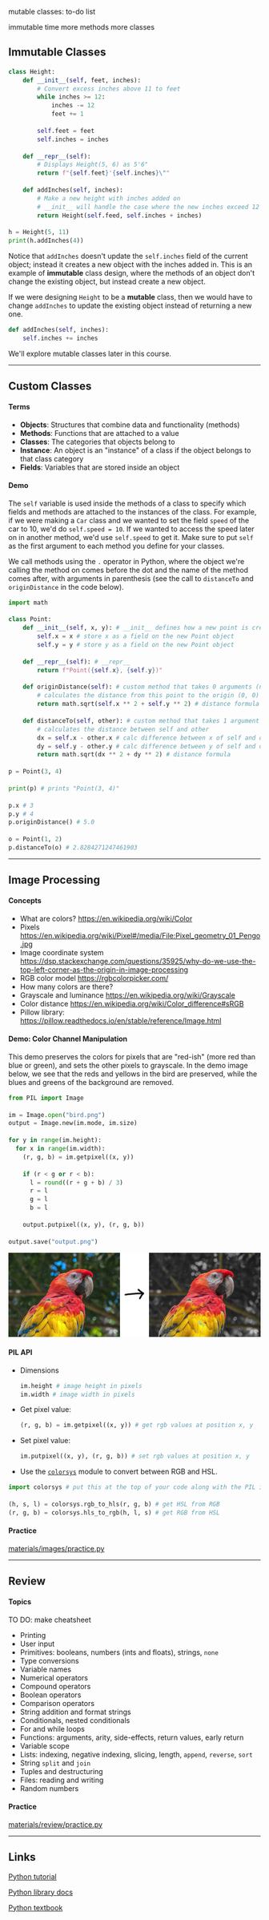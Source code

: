 mutable classes: to-do list

immutable time
more methods
more classes

## Immutable Classes

```py
class Height:
	def __init__(self, feet, inches):
		# Convert excess inches above 11 to feet
		while inches >= 12:
			inches -= 12
			feet += 1

		self.feet = feet
		self.inches = inches

	def __repr__(self):
		# Displays Height(5, 6) as 5'6"
		return f"{self.feet}'{self.inches}\""

	def addInches(self, inches):
		# Make a new height with inches added on
		# __init__ will handle the case where the new inches exceed 12
		return Height(self.feed, self.inches + inches)

h = Height(5, 11)
print(h.addInches(4))
```

Notice that `addInches` doesn't update the `self.inches` field of the current object; instead
it creates a new object with the inches added in. This is an example of **immutable** class design, where
the methods of an object don't change the existing object, but instead create a new object.

If we were designing `Height` to be a **mutable** class, then we would have to change `addInches` to
update the existing object instead of returning a new one.

```py
def addInches(self, inches):
	self.inches += inches
```

We'll explore mutable classes later in this course.

---

## Custom Classes

#### Terms

- **Objects**: Structures that combine data and functionality (methods)
- **Methods**: Functions that are attached to a value
- **Classes**: The categories that objects belong to
- **Instance**: An object is an "instance" of a class if the object belongs to that class category
- **Fields**: Variables that are stored inside an object

#### Demo

The `self` variable is used inside the methods of a class to specify which fields and methods are attached
to the instances of the class. For example, if we were making a `Car` class and we wanted to set the field `speed` of the car to 10, we'd do `self.speed = 10`.
If we wanted to access the speed later on in another method, we'd use `self.speed` to get it. Make sure to put `self` as the first argument to each method you define for your classes.

We call methods using the `.` operator in Python, where the object we're calling the method on comes before the dot and the name of the method comes after, with arguments in parenthesis (see the call to `distanceTo` and `originDistance` in the code below).

```py
import math

class Point:
	def __init__(self, x, y): # __init__ defines how a new point is created
		self.x = x # store x as a field on the new Point object
		self.y = y # store y as a field on the new Point object

	def __repr__(self): # __repr__
		return f"Point({self.x}, {self.y})"

	def originDistance(self): # custom method that takes 0 arguments (not counting self)
		# calculates the distance from this point to the origin (0, 0)
		return math.sqrt(self.x ** 2 + self.y ** 2) # distance formula

	def distanceTo(self, other): # custom method that takes 1 argument (not counting self)
		# calculates the distance between self and other
		dx = self.x - other.x # calc difference between x of self and other
		dy = self.y - other.y # calc difference between y of self and other
		return math.sqrt(dx ** 2 + dy ** 2) # distance formula

p = Point(3, 4)

print(p) # prints "Point(3, 4)"

p.x # 3
p.y # 4
p.originDistance() # 5.0

o = Point(1, 2)
p.distanceTo(o) # 2.8284271247461903
```

---

## Image Processing

#### Concepts

- What are colors? https://en.wikipedia.org/wiki/Color
- Pixels https://en.wikipedia.org/wiki/Pixel#/media/File:Pixel_geometry_01_Pengo.jpg
- Image coordinate system https://dsp.stackexchange.com/questions/35925/why-do-we-use-the-top-left-corner-as-the-origin-in-image-processing
- RGB color model https://rgbcolorpicker.com/
- How many colors are there?
- Grayscale and luminance https://en.wikipedia.org/wiki/Grayscale
- Color distance https://en.wikipedia.org/wiki/Color_difference#sRGB
- Pillow library: https://pillow.readthedocs.io/en/stable/reference/Image.html

#### Demo: Color Channel Manipulation

This demo preserves the colors for pixels that are "red-ish" (more red than blue or green), and sets the other pixels to grayscale. In the demo image below, we see that the reds and yellows in the bird are preserved, while the blues and greens of the background are removed.

```py
from PIL import Image

im = Image.open("bird.png")
output = Image.new(im.mode, im.size)

for y in range(im.height):
  for x in range(im.width):
	(r, g, b) = im.getpixel((x, y))

	if (r < g or r < b):
	  l = round((r + g + b) / 3)
	  r = l
	  g = l
	  b = l

	output.putpixel((x, y), (r, g, b))

output.save("output.png")
```

![color channel demo](materials/images/demo.png)

#### PIL API

- Dimensions

  ```py
  im.height # image height in pixels
  im.width # image width in pixels
  ```

- Get pixel value:

  ```py
  (r, g, b) = im.getpixel((x, y)) # get rgb values at position x, y
  ```

- Set pixel value:

  ```py
  im.putpixel((x, y), (r, g, b)) # set rgb values at position x, y
  ```

- Use the [`colorsys`](https://docs.python.org/3/library/colorsys.html) module to convert between RGB and HSL.

```py
import colorsys # put this at the top of your code along with the PIL import

(h, s, l) = colorsys.rgb_to_hls(r, g, b) # get HSL from RGB
(r, g, b) = colorsys.hls_to_rgb(h, l, s) # get RGB from HSL
```

#### Practice

[materials/images/practice.py](materials/images/practice.py)

---

## Review

#### Topics

TO DO: make cheatsheet

- Printing
- User input
- Primitives: booleans, numbers (ints and floats), strings, `none`
- Type conversions
- Variable names
- Numerical operators
- Compound operators
- Boolean operators
- Comparison operators
- String addition and format strings
- Conditionals, nested conditionals
- For and while loops
- Functions: arguments, arity, side-effects, return values, early return
- Variable scope
- Lists: indexing, negative indexing, slicing, length, `append`, `reverse`, `sort`
- String `split` and `join`
- Tuples and destructuring
- Files: reading and writing
- Random numbers

#### Practice

[materials/review/practice.py](materials/review/practice.py)

---

## Links

[Python tutorial](https://docs.python.org/3/tutorial/index.html)

[Python library docs](https://docs.python.org/3/library/index.html)

[Python textbook](https://runestone.academy/ns/books/published/fopp/index.html?mode=browsing)
